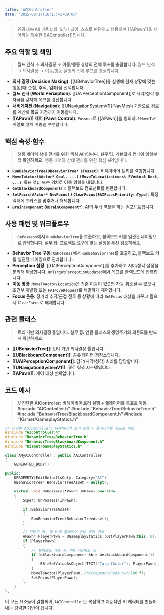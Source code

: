 ```yaml
---
title: 'AAIController'
date: '2025-08-17T16:17:41+09:00'
---
```

> 인공지능(AI) 캐릭터의 '뇌'가 되어, 스스로 판단하고 행동하며 [[APawn]]을 제어하는 특수한 [[AController]]입니다.

## 주요 역할 및 책임
> **월드 인식 → 의사결정 → 이동/행동 실행의 전체 루프를 총괄합니다.**
월드 인식 → 의사결정 → 이동/행동 실행의 전체 루프를 총괄합니다.
* **의사 결정 (Decision Making)**:
	[[UBehaviorTree]]를 실행해 현재 상황에 맞는 행동(예: 순찰, 추적, 엄폐)을 선택합니다.
* **월드 인식 (World Perception)**:
	[[UAIPerceptionComponent]]로 시각/청각 등 자극을 감지해 목표를 갱신합니다.
* **내비게이션 (Navigation)**:
	[[UNavigationSystemV1]]·NavMesh 기반으로 경로를 계산해 목표 지점까지 이동합니다.
* **[[APawn]] 제어 (Pawn Control)**:
	`Possess`로 [[APawn]]을 빙의하고 `MoveTo*` 계열로 실제 이동을 수행합니다.

## 핵심 속성·함수
> **행동 제어와 상태 관리를 위한 핵심 API입니다. 실무 팁: 기본값과 런타임 영향부터 확인하세요.**
행동 제어와 상태 관리를 위한 핵심 API입니다.
* **`RunBehaviorTree(UBehaviorTree* BTAsset)`**:
	비헤이비어 트리를 실행합니다.
* **`MoveToActor(AActor* Goal, ...)` / `MoveToLocation(const FVector& Dest, ...)`**:
	목표 액터 또는 위치로 이동 명령을 내립니다.
* **`GetBlackboardComponent()`**:
	블랙보드 컴포넌트를 반환합니다.
* **`SetFocus(AActor* NewFocus)` / `ClearFocus(EAIFocusPriority::Type)`**:
	특정 액터에 포커스를 맞추거나 해제합니다.
* **`BrainComponent` (`UBrainComponent*`)**:
	AI의 두뇌 역할을 하는 컴포넌트입니다.

## 사용 패턴 및 워크플로우
> **`OnPossess`에서 `RunBehaviorTree`를 호출하고, 블랙보드 키를 일관된 네이밍으로 관리합니다. 실무 팁: 프로젝트 요구에 맞는 설정을 우선 검토하세요.**
* **Behavior Tree 구동**:
	`OnPossess`에서 `RunBehaviorTree`를 호출하고, 블랙보드 키를 일관된 네이밍으로 관리합니다.
* **Perception 설정**:
	[[UAIPerceptionComponent]]를 추가하고 시야/청각 설정을 분리해 튜닝합니다. `OnTargetPerceptionUpdated`에서 목표를 블랙보드에 반영합니다.
* **이동 명령**:
	`MoveToActor/Location`은 기존 이동이 있으면 자동 취소될 수 있으니, 조건부 재발행 또는 `FAIMoveRequest`로 세밀하게 제어합니다.
* **Focus 운용**:
	장거리 추적/근접 전투 등 상황에 따라 `SetFocus` 대상을 바꾸고 필요 시 `ClearFocus`로 해제합니다.

## 관련 클래스
> **트리 기반 의사결정 툴입니다. 실무 팁: 연관 클래스의 생명주기와 의존도를 반드시 확인하세요.**
* **[[UBehaviorTree]]**:
	트리 기반 의사결정 툴입니다.
* **[[UBlackboardComponent]]**:
	공유 데이터 저장소입니다.
* **[[UAIPerceptionComponent]]**:
	감각(시각/청각) 처리를 담당합니다.
* **[[UNavigationSystemV1]]**:
	경로 탐색 시스템입니다.
* **[[APawn]]**:
	제어 대상 본체입니다.

## 코드 예시
> **// 간단한 AIController: 비헤이비어 트리 실행 + 플레이어를 목표로 이동 #include "AIController.h" #include "BehaviorTree/BehaviorTree.h" #include "BehaviorTree/BlackboardComponent.h" #include "Kismet/GameplayStatics.h"**
```cpp
// 간단한 AIController: 비헤이비어 트리 실행 + 플레이어를 목표로 이동
#include "AIController.h"
#include "BehaviorTree/BehaviorTree.h"
#include "BehaviorTree/BlackboardComponent.h"
#include "Kismet/GameplayStatics.h"

class AMyAIController : public AAIController
{
    GENERATED_BODY()

public:
    UPROPERTY(EditDefaultsOnly, Category="AI")
    UBehaviorTree* BehaviorTreeAsset = nullptr;

    virtual void OnPossess(APawn* InPawn) override
    {
        Super::OnPossess(InPawn);

        if (BehaviorTreeAsset)
        {
            RunBehaviorTree(BehaviorTreeAsset);
        }

        // 간단한 예: 첫 번째 플레이어 폰을 찾아 이동
        APawn* PlayerPawn = UGameplayStatics::GetPlayerPawn(this, 0);
        if (PlayerPawn)
        {
            // 블랙보드 사용 시 키에 저장해도 됨
            if (UBlackboardComponent* BB = GetBlackboardComponent())
            {
                BB->SetValueAsObject(TEXT("TargetActor"), PlayerPawn);
            }
            MoveToActor(PlayerPawn, /*AcceptanceRadius=*/100.f);
            SetFocus(PlayerPawn);
        }
    }
};
```

이 모든 요소들이 결합되어, `AAIController`는 복잡하고 지능적인 AI 캐릭터를 만들어내는 강력한 기반이 됩니다.
